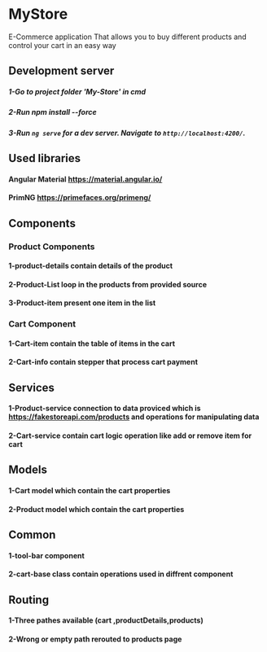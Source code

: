 # MyStore

E-Commerce application That allows you to buy different products and control your cart in an easy way

## Development server
##### 1-Go to project folder 'My-Store' in cmd
##### 2-Run npm install --force
##### 3-Run `ng serve` for a dev server. Navigate to `http://localhost:4200/`. 

## Used libraries

#### Angular Material https://material.angular.io/
#### PrimNG https://primefaces.org/primeng/

## Components

### Product Components  
#### 1-product-details contain details of the product
#### 2-Product-List  loop in the products from provided source
#### 3-Product-item present one item in the list


### Cart Component 
#### 1-Cart-item contain the table of items in the cart
#### 2-Cart-info contain stepper that process cart payment 


## Services
#### 1-Product-service connection to data proviced which is  https://fakestoreapi.com/products and operations for manipulating data
#### 2-Cart-service contain cart logic operation like add or remove item for cart

## Models

#### 1-Cart model which contain the cart properties
#### 2-Product model which contain the cart properties


## Common
#### 1-tool-bar component
#### 2-cart-base class contain operations used in diffrent component

## Routing 
#### 1-Three pathes available (cart ,productDetails,products)
#### 2-Wrong or empty path rerouted to products page

